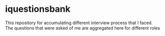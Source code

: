 # iquestionsbank
This repository for accumulating different interview process that I faced. The questions that were asked of me are aggregated here for different roles

